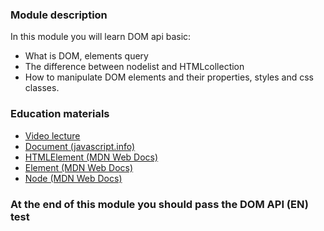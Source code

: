 ### Module description

In this module you will learn DOM api basic:

- What is DOM, elements query
- The difference between nodelist and HTMLcollection
- How to manipulate DOM elements and their properties, styles and css classes.

### Education materials

- [Video lecture](https://www.youtube.com/watch?v=VsJuPTbt1Hc&list=PLzLiprpVuH8e1YNSEXMtjOuB1uxqQLYED&index=16)
- [Document (javascript.info)](https://javascript.info/document)
- [HTMLElement (MDN Web Docs)](https://developer.mozilla.org/en-US/docs/Web/API/HTMLElement)
- [Element (MDN Web Docs)](https://developer.mozilla.org/en-US/docs/Web/API/Element)
- [Node (MDN Web Docs)](https://developer.mozilla.org/en-US/docs/Web/API/Node)

### At the end of this module you should pass the **DOM API (EN)** test

